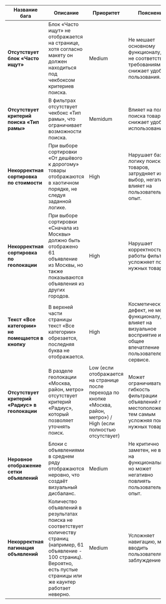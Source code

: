 | **Название бага** | **Описание** | **Приоритет** | **Пояснение** |
| --- | --- | --- | --- |
| **Отсутствует блок «Часто ищут»** | Блок «Часто ищут» не отображается на странице, хотя согласно макету он должен находиться под чекбоксом критериев поиска. | Medium | Не мешает основному функционалу, но не соответствует требованиям и снижает удобство пользования. |
| **Отсутствует критерий поиска «Тип рамы»** | В фильтрах отсутствует чекбокс «Тип рамы», что ограничивает возможности поиска. | Memidum | Влияет на полноту поиска товаров, снижает удобство использования. |
| **Некорректная сортировка по стоимости** | При выборе сортировки «От дешёвого к дорогому» товары отображаются в хаотичном порядке, не следуя заданной логике. | High | Нарушает базовую логику поиска товаров, затрудняет их выбор, негативно влияет на пользовательский опыт. |
| **Некорректная сортировка по геолокации** | При выборе сортировки «Сначала из Москвы» должно быть отображено 61 объявление из Москвы, но также показываются объявления из других городов. | High | Нарушает корректность работы фильтров, усложняет поиск нужных товаров. |
| **Текст «Все категории» не помещается в кнопку** | В верхней части страницы текст «Все категории» обрезается, последняя буква не отображается. | High | Косметический дефект, не мешает функционалу, но влияет на визуальное восприятие и общее впечатление пользователей о сервисе. |
| **Отсутствует критерий «Радиус» в геолокации** | В разделе геолокации «Москва, район, метро» отсутствует критерий «Радиус», который позволяет уточнять поиск. | Low (если отображается на странице после перехода по кнопке «Москва, район, метро») / High (если полностью отсутствует) | Может ограничивать гибкость фильтрации объявлений по местоположению, тем самым усложняя поиск нужных товарово. |
| **Неровное отображение сетки объявлений** | Блоки с объявлениями в среднем ряду отображаются неровно, что создаёт визуальный дисбаланс. | Medium | Не критично заметен, не влияет на функциональность, но может негативно повлиять пользовательский опыт. |
| **Некорректная пагинация объявлений** | Количество объявлений в результатах поиска не соответствует количеству страниц (например, 61 объявление - 100 страниц). Вероятно, есть пустые страницы или же каунтер работает неверно. | Medium | Усложняет навигацию, может вводить пользователя в заблуждение. |